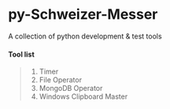 # py-Schweizer-Messer
A collection of python development & test tools
#### Tool list<br/>
> 1. Timer<br/>
> 2. File Operator<br/>
> 3. MongoDB Operator<br/>
> 4. Windows Clipboard Master